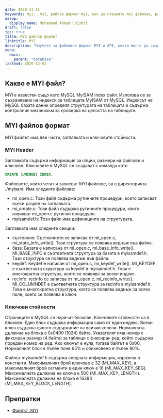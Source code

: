 ```yaml
---
date: 2020-11-11
keywords: myi, .myi, файлов формат myi, как да отваряте myi файлове, разширение .myi, разширение myi
автор:
  display_name: Muhammad Ahmad Chishti
draft: false
toc: true
title: MYI файлов формат
linktitle: MYI
description: "Научете за файловия формат MYI и API, които могат да създават и отварят MYI файлове."
menu:
  docs:
    parent: "database"
lastmod: 2020-13-01
---
```


## Какво е MYI файл? ##

MYI е известен също като MySQL MyISAM Index файл. Използва се за съхраняване на индекси за таблицата MyISAM от MySQL. Индексът на MySQL базата данни определя структурата на таблицата и съдържа контролния механизъм за проверка на целостта на таблиците.

## MYI файлов формат ##

MYI файлът има две части, заглавката и ключовите стойности.

### MYI Header ###

Заглавката съдържа информация за опции, размери на файлове и ключове. Ключовете в MySQL се създават с команда като

```sql
CREATE [UNIQUE] INDEX.
```

Файловете, които четат и записват MYI файлове, са в директорията ./myisam. Има следните файлове:

- mi_open.c: Този файл съдържа рутинните процедури, които записват всеки раздел на заглавката.
- mi_create.c: Този файл съдържа рутинните процедури, които извикват mi_open.c рутинни процедури.
- myisamdef.h: Този файл има дефинициите на структурата.

Заглавката има следните секции:

- състояние: Състоянието се записва от mi_open.c, mi_state_info_write(). Тази структура се появява веднъж във файла.
- база: Базата е написана от mi_open.c, mi_base_info_write(). MI_BASE_INFO е съответната структура за базата в myisamdef.h. Тази структура се появява веднъж във файла.
- keydef: Keydef е написан от mi_open.c, mi_keydef_write(). MI_KEYDEF е съответната структура за keydef в myisamdef.h. Това е многократна структура, която се появява за всеки индекс.
- recinfo: recinfo се записва от mi_open.c, mi_recinfo_write(). MI_COLUMNDEF е съответната структура за recinfo в myisamdef.h. Това е многократна структура, която се появява веднъж за всяко поле, което се появява в ключ.

### Ключови стойности ###

Страниците в MySQL се наричат блокове. Ключовите стойности са в блокове. Един блок съдържа информация само от един индекс. Всеки ключ съдържа цялото съдържание на всички колони. Нормалната дължина на блока е 0x0400 (1024) байта. Указателят има номер с фиксиран размер (4 байта) за таблици с фиксиран ред, който съдържа пореден номер на ред. Ако ключът е нула, тогава байтът е 0x00. Нормалният блок е пълен поне 65% и обикновено е пълен 80%.

Файлът myisamdef.h съдържа следната информация, изразена в константи. Максималният брой ключове е 32 (MI_MAX_KEY), а максималният брой сегменти в един ключ е 16 (MI_MAX_KEY_SEG). Максималната дължина на ключа е 500 (MI_MAX_KEY_LENGTH). Максималната дължина на блока е 16384 (MI_MAX_KEY_BLOCK_LENGTH).

## Препратки ##

- [Файлът .MYI](https://dev.mysql.com/doc/internals/en/the-myi-file.html)

